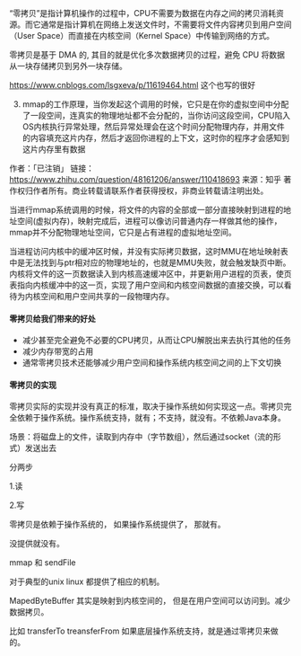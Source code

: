 “零拷贝”是指计算机操作的过程中，CPU不需要为数据在内存之间的拷贝消耗资源。而它通常是指计算机在网络上发送文件时，不需要将文件内容拷贝到用户空间（User Space）而直接在内核空间（Kernel Space）中传输到网络的方式。

零拷贝是基于 DMA 的, 其目的就是优化多次数据拷贝的过程，避免 CPU 将数据从一块存储拷贝到另外一块存储。


https://www.cnblogs.com/lsgxeva/p/11619464.html  这个也写的很好




3. mmap的工作原理，当你发起这个调用的时候，它只是在你的虚拟空间中分配了一段空间，连真实的物理地址都不会分配的，当你访问这段空间，CPU陷入OS内核执行异常处理，然后异常处理会在这个时间分配物理内存，并用文件的内容填充这片内存，然后才返回你进程的上下文，这时你的程序才会感知到这片内存里有数据

作者：「已注销」
链接：https://www.zhihu.com/question/48161206/answer/110418693
来源：知乎
著作权归作者所有。商业转载请联系作者获得授权，非商业转载请注明出处。


当进行mmap系统调用的时候，将文件的内容的全部或一部分直接映射到进程的地址空间(虚拟内存)，映射完成后，进程可以像访问普通内存一样做其他的操作，mmap并不分配物理地址空间，它只是占有进程的虚拟地址空间。

当进程访问内核中的缓冲区时候，并没有实际拷贝数据，这时MMU在地址映射表中是无法找到与ptr相对应的物理地址的，也就是MMU失败，就会触发缺页中断。内核将文件的这一页数据读入到内核高速缓冲区中，并更新用户进程的页表，使页表指向内核缓冲中的这一页，实现了用户空间和内核空间数据的直接交换，可以看待为内核空间和用户空间共享的一段物理内存。


#### 零拷贝给我们带来的好处

- 减少甚至完全避免不必要的CPU拷贝，从而让CPU解脱出来去执行其他的任务
- 减少内存带宽的占用
- 通常零拷贝技术还能够减少用户空间和操作系统内核空间之间的上下文切换

#### 零拷贝的实现

零拷贝实际的实现并没有真正的标准，取决于操作系统如何实现这一点。零拷贝完全依赖于操作系统。操作系统支持，就有；不支持，就没有。不依赖Java本身。



场景：将磁盘上的文件，读取到内存中（字节数组），然后通过socket（流的形式）发送出去



分两步

1.读

2.写



零拷贝是依赖于操作系统的， 如果操作系统提供了， 那就有。

没提供就没有。



mmap 和  sendFile

对于典型的unix linux 都提供了相应的机制。





MapedByteBuffer 其实是映射到内核空间的， 但是在用户空间可以访问到。减少数据拷贝。

比如 transferTo  treansferFrom 如果底层操作系统支持，就是通过零拷贝来做的。